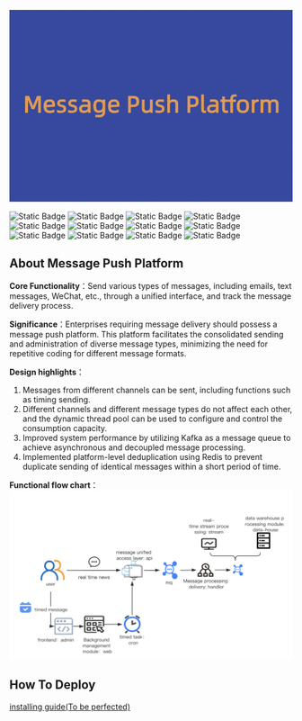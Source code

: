 ![](doc/images/title.jpeg)

<p align="center">

![Static Badge](https://img.shields.io/badge/Java-orange)
![Static Badge](https://img.shields.io/badge/SpringBoot-red)
![Static Badge](https://img.shields.io/badge/MySQL-orange)
![Static Badge](https://img.shields.io/badge/maven-red)
![Static Badge](https://img.shields.io/badge/Cache-Redis-blue)
![Static Badge](https://img.shields.io/badge/Message%20queue-kafka-blue)
![Static Badge](https://img.shields.io/badge/Timed%20task-xxljob-blue)
![Static Badge](https://img.shields.io/badge/Log%20collection-Graylog-blue)
![Static Badge](https://img.shields.io/badge/Distributed%20Computing%20Engine-Flink-blue)
![Static Badge](https://img.shields.io/badge/Monitor-%20Prometheus%20%26%20Grafana-blue)
![Static Badge](https://img.shields.io/badge/Deploy-%20Docker-blue)
![Static Badge](https://img.shields.io/badge/Frontend%20Page-amis-blue)
</p>

## About Message Push Platform

**Core Functionality**：Send various types of messages, including emails, text messages, WeChat, etc., through a unified interface, and track the message delivery process.

**Significance**：Enterprises requiring message 
delivery should possess a message push platform. This platform facilitates the consolidated sending and administration of diverse message types, minimizing the need for repetitive coding for different message formats.

**Design highlights**：
1. Messages from different channels can be sent, including functions such as timing sending.
2. Different channels and different message types do not affect each other, and the dynamic thread pool can be used to configure and control the consumption capacity.
3. Improved system performance by utilizing Kafka as a message queue to achieve asynchronous and decoupled message processing.
4. Implemented platform-level deduplication using Redis to prevent duplicate sending of identical messages within a short period of time.

**Functional flow chart**：
![](doc/images/mpp-flowchart.png)

## How To Deploy
[installing guide(To be perfected)](doc/INSTALL.md)